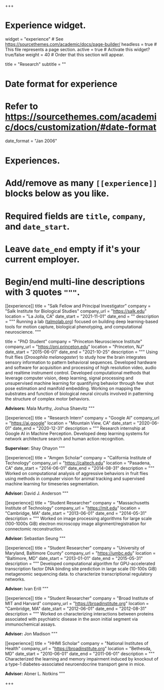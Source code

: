 +++
# Experience widget.
widget = "experience"  # See https://sourcethemes.com/academic/docs/page-builder/
headless = true  # This file represents a page section.
active = true  # Activate this widget? true/false
weight = 40  # Order that this section will appear.

title = "Research"
subtitle = ""

# Date format for experience
#   Refer to https://sourcethemes.com/academic/docs/customization/#date-format
date_format = "Jan 2006"

# Experiences.
#   Add/remove as many `[[experience]]` blocks below as you like.
#   Required fields are `title`, `company`, and `date_start`.
#   Leave `date_end` empty if it's your current employer.
#   Begin/end multi-line descriptions with 3 quotes `"""`.

[[experience]]
  title = "Salk Fellow and Principal Investigator"
  company = "Salk Institute for Biological Studies"
  company_url = "https://salk.edu"
  location = "La Jolla, CA"
  date_start = "2021-11-01"
  date_end = ""
  description = """
Running a lab ([talmolab.org](https://talmolab.org)) focused on building deep learning-based tools for motion capture, biological phenotyping, and computational neuroscience.
  """



  title = "PhD Student"
  company = "Princeton Neuroscience Institute"
  company_url = "https://pni.princeton.edu"
  location = "Princeton, NJ"
  date_start = "2015-06-01"
  date_end = "2021-10-25"
  description = """
Using fruit flies (*Drosophila melanogaster*) to study how the brain integrates sensory information to pattern behavioral sequences. Developed hardware and software for acquisition and processing of high resolution video, audio and realtime instrument control. Developed computational methods that leverage computer vision, deep learning, signal processing and unsupervised machine learning for quantifying behavior through few shot pose estimation and manifold embedding. Working on mapping the substrates and function of biological neural circuits involved in patterning the structure of complex motor behaviors.

**Advisors:** Mala Murthy, Joshua Shaevitz
  """


[[experience]]
  title = "Research Intern"
  company = "Google AI"
  company_url = "https://ai.google"
  location = "Mountain View, CA"
  date_start = "2020-06-01"
  date_end = "2020-12-31"
  description = """
Research internship at Google AI in Machine Perception. Developed deep learning systems for network architecture search and human action recognition.

**Supervisor:** Shay Ohayon
"""


[[experience]]
  title = "Amgen Scholar"
  company = "California Institute of Technology"
  company_url = "https://caltech.edu"
  location = "Pasadena, CA"
  date_start = "2014-06-01"
  date_end = "2014-08-31"
  description = """
Worked on computational analysis of aggressive behaviors in fruit flies using methods in computer vision for animal tracking and supervised machine learning for timeseries segmentation.

**Advisor:** David J. Anderson
"""


[[experience]]
  title = "Student Researcher"
  company = "Massachusetts Institute of Technology"
  company_url = "https://mit.edu"
  location = "Cambridge, MA"
  date_start = "2013-06-01"
  date_end = "2014-05-31"
  description = """
Worked on image processing algorithms for large scale (100-1000s GiB) electron microscopy image alignment/registration for connectomic reconstruction.

**Advisor:** Sebastian Seung
"""


[[experience]]
  title = "Student Researcher"
  company = "University of Maryland, Baltimore County"
  company_url = "https://umbc.edu"
  location = "Baltimore, MD"
  date_start = "2013-01-01"
  date_end = "2015-05-31"
  description = """
Developed computational algorithm for GPU-accelerated transcription factor DNA binding site prediction in large scale (10-100s GiB) metagenomic sequencing data. to characterize transcriptional regulatory networks.

**Advisor:** Ivan Erill
"""


[[experience]]
  title = "Student Researcher"
  company = "Broad Institute of MIT and Harvard"
  company_url = "https://broadinstitute.org"
  location = "Cambridge, MA"
  date_start = "2012-06-01"
  date_end = "2012-08-31"
  description = """
Worked on characterizing interactions between proteins associated with psychiatric disease in the axon initial segment via immunochemical assays.

**Advisor:** Jon Madison
"""


[[experience]]
  title = "HHMI Scholar"
  company = "National Institutes of Health"
  company_url = "https://broadinstitute.org"
  location = "Bethesda, MD"
  date_start = "2010-06-01"
  date_end = "2011-06-01"
  description = """
Characterized the learning and memory impairment induced by knockout of a type-1 diabetes-associated neuroendocrine transport gene in mice.

**Advisor:** Abner L. Notkins
"""

+++
